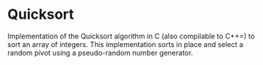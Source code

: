 # Quicksort

Implementation of the Quicksort algorithm in C (also compilable to C++=) to sort an array of integers.
This implementation sorts in place and select a random pivot using a pseudo-random number generator.
